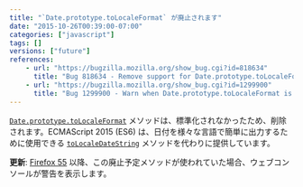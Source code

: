 ```yaml
---
title: "`Date.prototype.toLocaleFormat` が廃止されます"
date: "2015-10-26T00:39:00-07:00"
categories: ["javascript"]
tags: []
versions: ["future"]
references:
    - url: "https://bugzilla.mozilla.org/show_bug.cgi?id=818634"
      title: "Bug 818634 - Remove support for Date.prototype.toLocaleFormat"
    - url: "https://bugzilla.mozilla.org/show_bug.cgi?id=1299900"
      title: "Bug 1299900 - Warn when Date.prototype.toLocaleFormat is used"
---
```

[`Date.prototype.toLocaleFormat`](https://developer.mozilla.org/ja/docs/Web/JavaScript/Reference/Global_Objects/Date/toLocaleFormat) メソッドは、標準化されなかったため、削除されます。ECMAScript 2015 (ES6) は、日付を様々な言語で簡単に出力するために使用できる [`toLocaleDateString`](https://developer.mozilla.org/ja/docs/Web/JavaScript/Reference/Global_Objects/Date/toLocaleDateString) メソッドを代わりに提供しています。

**更新**: [Firefox 55](https://www.fxsitecompat.com/ja/docs/2017/date-prototype-tolocaleformat-has-been-deprecated/) 以降、この廃止予定メソッドが使われていた場合、ウェブコンソールが警告を表示します。
